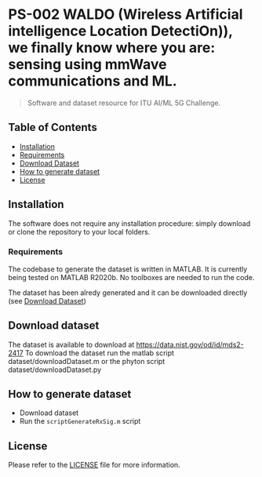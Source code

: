 # PS-002 WALDO (Wireless Artificial intelligence Location DetectiOn)), we finally know where you are: sensing using mmWave communications and ML.
> Software and dataset resource for ITU AI/ML 5G Challenge.

## Table of Contents
* [Installation](#installation)
* [Requirements](#requirements)
* [Download Dataset](#download-dataset)
* [How to generate dataset](#how-to-generate-dataset)
* [License](#license)

## Installation
The software does not require any installation procedure: simply download or clone the repository to your local folders.

### Requirements
The codebase to generate the dataset is written in MATLAB. It is currently being tested on MATLAB R2020b.
No toolboxes are needed to run the code.

The dataset has been alredy generated and it can be downloaded directly (see [Download Dataset](#download-dataset))

## Download dataset
The dataset is available to download at https://data.nist.gov/od/id/mds2-2417
To download the dataset run the matlab script dataset/downloadDataset.m or the phyton script dataset/downloadDataset.py

## How to generate dataset
* Download dataset
* Run the `scriptGenerateRxSig.m` script

## License
Please refer to the [LICENSE](LICENSE) file for more information.
